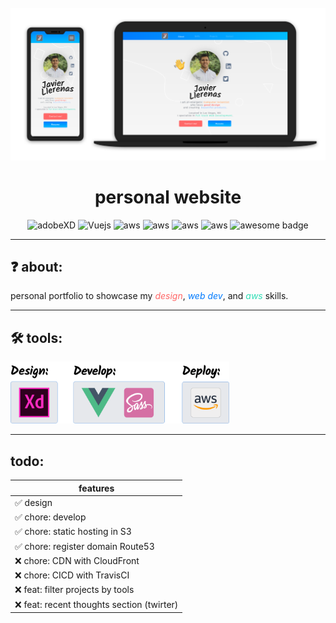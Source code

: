 <div align="center">
  <br>
  <img
    alt="DEV"
    src="/src/assets/imgs/about-project/mockup.png"
    width=650px
  />
  <h1>personal website</h1>
</div>
<p align="center">
  <img src="https://img.shields.io/badge/-adobeXD-ff69b4.svg" alt="adobeXD" />
  <img src="https://img.shields.io/badge/Vue-2.5.21-brightgreen.svg" alt="Vuejs" />
  <img src="https://img.shields.io/badge/aws-S3-yellow.svg" alt="aws" />
  <img src="https://img.shields.io/badge/aws-route53-yellow.svg" alt="aws" />
  <img src="https://img.shields.io/badge/aws-CloudFront-yellow.svg" alt="aws" />
  <img src="https://img.shields.io/badge/-TravisCI-lightgrey.svg" alt="aws" />
  <img src="https://cdn.rawgit.com/sindresorhus/awesome/d7305f38d29fed78fa85652e3a63e154dd8e8829/media/badge.svg" alt="awesome badge"/>
</p>
</div>
<hr/>

## ❓ about:
<p>personal portfolio to showcase my <i style="color: #FF6767;">design</i>, <i style="color: #007AFE;">web dev</i>, and <i style="color: #30DEB6;">aws</i> skills.
<hr/>

## 🛠 tools:
<img
    alt="DEV"
    src="/src/assets/imgs/about-project/tools.png"
    width=350px
/>
<hr/>

## todo:
features |
--------|
✅ design |
✅ chore: develop |
✅ chore: static hosting in S3 |
✅ chore: register domain Route53 |
❌ chore: CDN with CloudFront |
❌ chore: CICD with TravisCI |
❌ feat: filter projects by tools |
❌ feat: recent thoughts section (twirter) |
